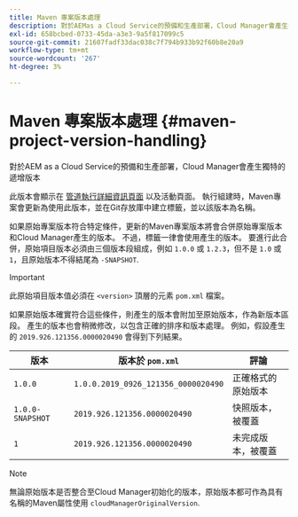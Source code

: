 ```yaml
---
title: Maven 專案版本處理
description: 對於AEMas a Cloud Service的預備和生產部署，Cloud Manager會產生獨特的遞增版本。
exl-id: 658bcbed-0733-45da-a3e3-9a5f817099c5
source-git-commit: 21607fadf33dac038c7f794b933b92f60b8e20a9
workflow-type: tm+mt
source-wordcount: '267'
ht-degree: 3%

---
```



# Maven 專案版本處理 {#maven-project-version-handling}

對於AEM as a Cloud Service的預備和生產部署，Cloud Manager會產生獨特的遞增版本

此版本會顯示在 [管道執行詳細資訊頁面](/help/implementing/cloud-manager/configuring-pipelines/managing-pipelines.md#view-details) 以及活動頁面。 執行組建時，Maven專案會更新為使用此版本，並在Git存放庫中建立標籤，並以該版本為名稱。

如果原始專案版本符合特定條件，更新的Maven專案版本將會合併原始專案版本和Cloud Manager產生的版本。 不過，標籤一律會使用產生的版本。 要進行此合併，原始項目版本必須由三個版本段組成，例如 `1.0.0` 或 `1.2.3`，但不是 `1.0` 或 `1`，且原始版本不得結尾為 `-SNAPSHOT`.

>[!IMPORTANT]
>
>此原始項目版本值必須在 `<version>` 頂層的元素 `pom.xml` 檔案。

如果原始版本確實符合這些條件，則產生的版本會附加至原始版本，作為新版本區段。 產生的版本也會稍微修改，以包含正確的排序和版本處理。 例如，假設產生的 `2019.926.121356.0000020490` 會得到下列結果。

| 版本 | 版本於 `pom.xml` | 評論 |
|---|---|---|
| `1.0.0` | `1.0.0.2019_0926_121356_0000020490` | 正確格式的原始版本 |
| `1.0.0-SNAPSHOT` | `2019.926.121356.0000020490` | 快照版本，被覆蓋 |
| `1` | `2019.926.121356.0000020490` | 未完成版本，被覆蓋 |

>[!NOTE]
>
>無論原始版本是否整合至Cloud Manager初始化的版本，原始版本都可作為具有名稱的Maven屬性使用 `cloudManagerOriginalVersion`.
